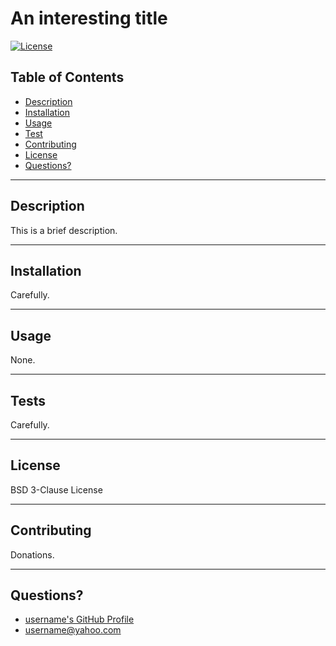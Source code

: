 # An interesting title 
[![License](https://img.shields.io/badge/License-BSD%203--Clause-blue.svg)](https://opensource.org/licenses/BSD-3-Clause)

## Table of Contents
- [Description](#Description)
- [Installation](#Installation)
- [Usage](#Usage)
- [Test](#Tests)
- [Contributing](#Contributing)
- [License](#License)
- [Questions?](#Questions?)

---

## Description
This is a brief description.

---

## Installation
Carefully.

---

## Usage
None.

---

## Tests
Carefully.

---

## License
BSD 3-Clause License

---

## Contributing
Donations.

---

## Questions?
- [username's GitHub Profile](https://github.com/username)
- [username@yahoo.com](username@yahoo.com)

